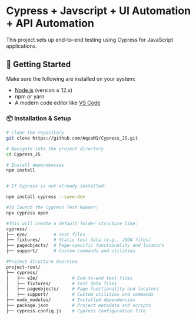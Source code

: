 # Cypress + Javscript + UI Automation + API Automation

This project sets up end-to-end testing using Cypress for JavaScript applications.

## 🚀 Getting Started

Make sure the following are installed on your system:

- [Node.js](https://nodejs.org/) (version ≥ 12.x)
- npm or yarn
- A modern code editor like [VS Code](https://code.visualstudio.com/)

### 📦 Installation & Setup

```bash
# Clone the repository
git clone https://github.com/AqsaM1/Cypress_JS.git

# Navigate into the project directory
cd Cypress_JS

# Install dependencies
npm install


# If Cypress is not already installed:

npm install cypress --save-dev

#To launch the Cypress Test Runner:
npx cypress open

#This will create a default folder structure like:
cypress/
├── e2e/          # Test files
├── fixtures/     # Static test data (e.g., JSON files)
├── pageobjects/  # Page-specific functionality and locators
├── support/      # Custom commands and utilities

#Project Structure Overview
project-root/
├── cypress/
│   ├── e2e/             # End-to-end test files
│   ├── fixtures/        # Test data files
│   ├── pageobjects/     # Page functionality and locators
│   ├── support/         # Custom utilities and commands
├── node_modules/        # Installed dependencies
├── package.json         # Project metadata and scripts
├── cypress.config.js    # Cypress configuration file

